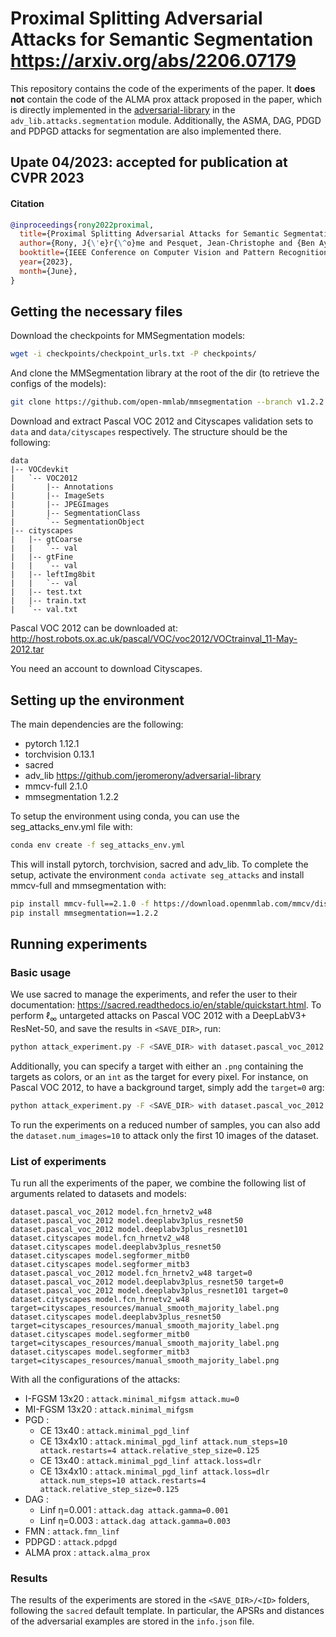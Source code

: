 # Proximal Splitting Adversarial Attacks for Semantic Segmentation https://arxiv.org/abs/2206.07179

This repository contains the code of the experiments of the paper. It **does not** contain the code of the ALMA $\mathrm{prox}$ attack proposed in the paper, which is directly implemented in the [adversarial-library](https://github.com/jeromerony/adversarial-library) in the `adv_lib.attacks.segmentation` module. Additionally, the ASMA, DAG, PDGD and PDPGD attacks for segmentation are also implemented there.

## Upate 04/2023: accepted for publication at CVPR 2023

#### Citation
```bibtex
@inproceedings{rony2022proximal,
  title={Proximal Splitting Adversarial Attacks for Semantic Segmentation},
  author={Rony, J{\'e}r{\^o}me and Pesquet, Jean-Christophe and {Ben Ayed}, Ismail},
  booktitle={IEEE Conference on Computer Vision and Pattern Recognition (CVPR)},
  year={2023},
  month={June},
}
```

## Getting the necessary files

Download the checkpoints for MMSegmentation models:
```bash
wget -i checkpoints/checkpoint_urls.txt -P checkpoints/
```
And clone the MMSegmentation library at the root of the dir (to retrieve the configs of the models):
```bash
git clone https://github.com/open-mmlab/mmsegmentation --branch v1.2.2 --single-branch
```

Download and extract Pascal VOC 2012 and Cityscapes validation sets to `data` and `data/cityscapes` respectively.
The structure should be the following:
```
data
|-- VOCdevkit
|   `-- VOC2012
|       |-- Annotations
|       |-- ImageSets
|       |-- JPEGImages
|       |-- SegmentationClass
|       `-- SegmentationObject
|-- cityscapes
|   |-- gtCoarse
|   |   `-- val
|   |-- gtFine
|   |   `-- val
|   |-- leftImg8bit
|   |   `-- val
|   |-- test.txt
|   |-- train.txt
|   `-- val.txt
```

Pascal VOC 2012 can be downloaded at: http://host.robots.ox.ac.uk/pascal/VOC/voc2012/VOCtrainval_11-May-2012.tar

You need an account to download Cityscapes.

## Setting up the environment

The main dependencies are the following:
 - pytorch 1.12.1
 - torchvision 0.13.1
 - sacred
 - adv_lib https://github.com/jeromerony/adversarial-library
 - mmcv-full 2.1.0
 - mmsegmentation 1.2.2

To setup the environment using conda, you can use the seg_attacks_env.yml file with:
```bash
conda env create -f seg_attacks_env.yml
```
This will install pytorch, torchvision, sacred and adv_lib. To complete the setup, activate the environment `conda activate seg_attacks` and install mmcv-full and mmsegmentation with:
```bash
pip install mmcv-full==2.1.0 -f https://download.openmmlab.com/mmcv/dist/cu116/torch1.12/index.html
pip install mmsegmentation==1.2.2
```

## Running experiments

### Basic usage

We use sacred to manage the experiments, and refer the user to their documentation: https://sacred.readthedocs.io/en/stable/quickstart.html.
To perform $\ell_\infty$ untargeted attacks on Pascal VOC 2012 with a DeepLabV3+ ResNet-50, and save the results in `<SAVE_DIR>`, run:
```bash
python attack_experiment.py -F <SAVE_DIR> with dataset.pascal_voc_2012 model.deeplabv3plus_resnet50 cudnn_flag=benchmark attack.alma_prox
```

Additionally, you can specify a target with either an `.png` containing the targets as colors, or an `int` as the target for every pixel. For instance, on Pascal VOC 2012, to have a background target, simply add the `target=0` arg:
```bash
python attack_experiment.py -F <SAVE_DIR> with dataset.pascal_voc_2012 model.deeplabv3plus_resnet50 cudnn_flag=benchmark attack.alma_prox target=0
```

To run the experiments on a reduced number of samples, you can also add the `dataset.num_images=10` to attack only the first 10 images of the dataset.

### List of experiments

Tu run all the experiments of the paper, we combine the following list of arguments related to datasets and models:
```text
dataset.pascal_voc_2012 model.fcn_hrnetv2_w48
dataset.pascal_voc_2012 model.deeplabv3plus_resnet50
dataset.pascal_voc_2012 model.deeplabv3plus_resnet101
dataset.cityscapes model.fcn_hrnetv2_w48
dataset.cityscapes model.deeplabv3plus_resnet50
dataset.cityscapes model.segformer_mitb0
dataset.cityscapes model.segformer_mitb3
dataset.pascal_voc_2012 model.fcn_hrnetv2_w48 target=0
dataset.pascal_voc_2012 model.deeplabv3plus_resnet50 target=0
dataset.pascal_voc_2012 model.deeplabv3plus_resnet101 target=0
dataset.cityscapes model.fcn_hrnetv2_w48 target=cityscapes_resources/manual_smooth_majority_label.png
dataset.cityscapes model.deeplabv3plus_resnet50 target=cityscapes_resources/manual_smooth_majority_label.png
dataset.cityscapes model.segformer_mitb0 target=cityscapes_resources/manual_smooth_majority_label.png
dataset.cityscapes model.segformer_mitb3 target=cityscapes_resources/manual_smooth_majority_label.png
```

With all the configurations of the attacks:
 - I-FGSM 13x20 : `attack.minimal_mifgsm attack.mu=0`
 - MI-FGSM 13x20 : `attack.minimal_mifgsm`
 - PGD :
   - CE 13x40 : `attack.minimal_pgd_linf`
   - CE 13x4x10 : `attack.minimal_pgd_linf attack.num_steps=10 attack.restarts=4 attack.relative_step_size=0.125`
   - CE 13x40 : `attack.minimal_pgd_linf attack.loss=dlr`
   - CE 13x4x10 : `attack.minimal_pgd_linf attack.loss=dlr attack.num_steps=10 attack.restarts=4 attack.relative_step_size=0.125`
 - DAG :
   - Linf η=0.001 : `attack.dag attack.gamma=0.001`
   - Linf η=0.003 : `attack.dag attack.gamma=0.003`
 - FMN : `attack.fmn_linf`
 - PDPGD : `attack.pdpgd`
 - ALMA prox : `attack.alma_prox`

### Results

The results of the experiments are stored in the `<SAVE_DIR>/<ID>` folders, following the `sacred` default template. In particular, the APSRs and distances of the adversarial examples are stored in the `info.json` file.
